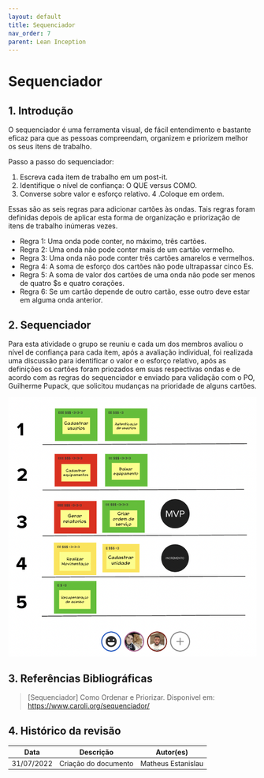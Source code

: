```yaml
---
layout: default
title: Sequenciador
nav_order: 7
parent: Lean Inception
---
```


# Sequenciador

## 1. Introdução

O sequenciador é uma ferramenta visual, de fácil entendimento e bastante eficaz para que as pessoas compreendam, organizem e priorizem melhor os seus itens de trabalho.

Passo a passo do sequenciador:

1. Escreva cada item de trabalho em um post-it.
2. Identifique o nível de confiança: O QUE versus COMO.
3. Converse sobre valor e esforço relativo.
4 .Coloque em ordem.

Essas são as seis regras para adicionar cartões às ondas. Tais regras foram definidas depois de aplicar esta forma de organização e priorização de itens de trabalho inúmeras vezes.

- Regra 1: Uma onda pode conter, no máximo, três cartões.
- Regra 2: Uma onda não pode conter mais de um cartão vermelho.
- Regra 3: Uma onda não pode conter três cartões amarelos e vermelhos.
- Regra 4: A soma de esforço dos cartões não pode ultrapassar cinco Es.
- Regra 5: A soma de valor dos cartões de uma onda não pode ser menos de quatro $s e quatro corações.
- Regra 6: Se um cartão depende de outro cartão, esse outro deve estar em alguma onda anterior.

## 2. Sequenciador

Para esta atividade o grupo se reuniu e cada um dos membros avaliou o nível de confiança para cada item, após a avaliação individual, foi realizada uma discussão para identificar o valor e o esforço relativo, após as definições os cartões foram priozados em suas respectivas ondas e de acordo com as regras do sequenciador e enviado para validação com o PO, Guilherme Pupack, que solicitou mudanças na prioridade de alguns cartões.

![sequenciador](../assets/sequenciador.png)

## 3. Referências Bibliográficas

> [Sequenciador] Como Ordenar e Priorizar. Disponivel em: https://www.caroli.org/sequenciador/

## 4. Histórico da revisão

| **Data**   | **Descrição**        | **Autor(es)** |
| ---------- | -------------------- | ------------- |
| 31/07/2022 | Criação do documento | Matheus Estanislau   |
